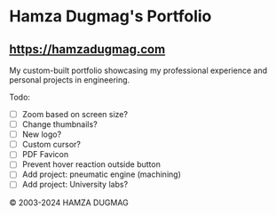 # Hamza Dugmag's Portfolio
## https://hamzadugmag.com

My custom-built portfolio showcasing my professional experience and personal projects in engineering.

Todo:

- [ ] Zoom based on screen size?
- [ ] Change thumbnails?
- [ ] New logo?
- [ ] Custom cursor?
- [ ] PDF Favicon
- [ ] Prevent hover reaction outside button
- [ ] Add project: pneumatic engine (machining)
- [ ] Add project: University labs?

© 2003-2024 HAMZA DUGMAG
